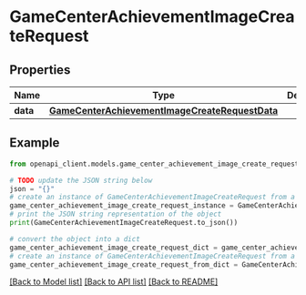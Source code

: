# GameCenterAchievementImageCreateRequest


## Properties

Name | Type | Description | Notes
------------ | ------------- | ------------- | -------------
**data** | [**GameCenterAchievementImageCreateRequestData**](GameCenterAchievementImageCreateRequestData.md) |  | 

## Example

```python
from openapi_client.models.game_center_achievement_image_create_request import GameCenterAchievementImageCreateRequest

# TODO update the JSON string below
json = "{}"
# create an instance of GameCenterAchievementImageCreateRequest from a JSON string
game_center_achievement_image_create_request_instance = GameCenterAchievementImageCreateRequest.from_json(json)
# print the JSON string representation of the object
print(GameCenterAchievementImageCreateRequest.to_json())

# convert the object into a dict
game_center_achievement_image_create_request_dict = game_center_achievement_image_create_request_instance.to_dict()
# create an instance of GameCenterAchievementImageCreateRequest from a dict
game_center_achievement_image_create_request_from_dict = GameCenterAchievementImageCreateRequest.from_dict(game_center_achievement_image_create_request_dict)
```
[[Back to Model list]](../README.md#documentation-for-models) [[Back to API list]](../README.md#documentation-for-api-endpoints) [[Back to README]](../README.md)


